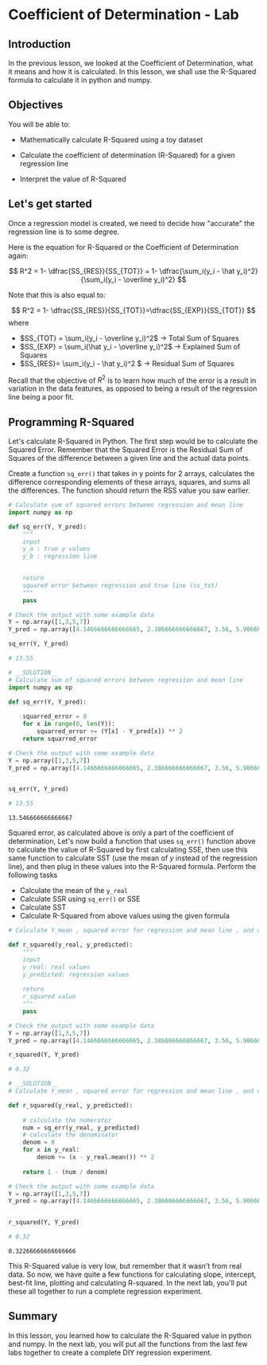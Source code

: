 
# Coefficient of Determination - Lab

## Introduction
In the previous lesson, we looked at the Coefficient of Determination, what it means and how it is calculated. In this lesson, we shall use the R-Squared formula to calculate it in python and numpy. 

## Objectives

You will be able to:

* Mathematically calculate R-Squared using a toy dataset

* Calculate the coefficient of determination (R-Squared) for a given regression line

* Interpret the value of R-Squared


## Let's get started

Once a regression model is created, we need to decide how "accurate" the regression line is to some degree. 


Here is the equation for R-Squared or the Coefficient of Determination again: 

$$ R^2 = 1- \dfrac{SS_{RES}}{SS_{TOT}} = 1- \dfrac{\sum_i(y_i - \hat y_i)^2}{\sum_i(y_i - \overline y_i)^2} $$
 
 Note that this is also equal to:

$$ R^2 = 1- \dfrac{SS_{RES}}{SS_{TOT}}=\dfrac{SS_{EXP}}{SS_{TOT}} $$
where

- $SS_{TOT} = \sum_i(y_i - \overline y_i)^2$ $\rightarrow$ Total Sum of Squares  
-  $SS_{EXP} = \sum_i(\hat y_i - \overline y_i)^2$ $\rightarrow$  Explained Sum of Squares
- $SS_{RES}= \sum_i(y_i - \hat y_i)^2 $ $\rightarrow$ Residual Sum of Squares

Recall that the objective of $R^2$ is to learn how much of the error is a result in variation in the data features, as opposed to being a result of the regression line being a poor fit.

## Programming R-Squared

Let's calculate R-Squared in Python. The first step would be to calculate the Squared Error. Remember that the Squared Error is the Residual Sum of Squares of the difference between a given line and the actual data points.

Create a function `sq_err()` that takes in y points for 2 arrays, calculates the difference corresponding elements of these arrays, squares, and sums all the differences. The function should return the RSS value you saw earlier.


```python
# Calculate sum of squared errors between regression and mean line 
import numpy as np

def sq_err(Y, Y_pred):
    """
    input
    y_a : true y values
    y_b : regression line

    
    return
    squared error between regression and true line (ss_tot)
    """
    pass

# Check the output with some example data
Y = np.array([1,3,5,7])
Y_pred = np.array([4.1466666666666665, 2.386666666666667, 3.56, 5.906666666666666])

sq_err(Y, Y_pred)

# 13.55
```


```python
# __SOLUTION__ 
# Calculate sum of squared errors between regression and mean line 
import numpy as np

def sq_err(Y, Y_pred):
        
    squarred_error = 0
    for x in range(0, len(Y)):
        squarred_error += (Y[x] - Y_pred[x]) ** 2
    return squarred_error

# Check the output with some example data
Y = np.array([1,3,5,7])
Y_pred = np.array([4.1466666666666665, 2.386666666666667, 3.56, 5.906666666666666])


sq_err(Y, Y_pred)

# 13.55
```




    13.546666666666667



Squared error, as calculated above is only a part of the coefficient of determination, Let's now build a function that uses `sq_err()` function above to calculate the value of R-Squared by first calculating SSE, then use this same function to calculate SST (use the mean of $y$ instead of the regression line), and then plug in these values into the R-Squared formula. Perform the following tasks
* Calculate the mean of the `y_real`
* Calculate SSR using `sq_err()` or SSE 
* Calculate SST 
* Calculate R-Squared from above values using the given formula



```python
# Calculate Y_mean , squared error for regression and mean line , and calculate r-squared

def r_squared(y_real, y_predicted):
    """
    input
    y_real: real values
    y_predicted: regression values
    
    return
    r_squared value
    """
    pass

# Check the output with some example data
Y = np.array([1,3,5,7])
Y_pred = np.array([4.1466666666666665, 2.386666666666667, 3.56, 5.906666666666666])

r_squared(Y, Y_pred)

# 0.32
```


```python
# __SOLUTION__ 
# Calculate Y_mean , squared error for regression and mean line , and calculate r-squared

def r_squared(y_real, y_predicted):
    
    # calculate the numerator
    num = sq_err(y_real, y_predicted)
    # calculate the denominator
    denom = 0
    for x in y_real:
        denom += (x - y_real.mean()) ** 2
        
    return 1 - (num / denom)

# Check the output with some example data
Y = np.array([1,3,5,7])
Y_pred = np.array([4.1466666666666665, 2.386666666666667, 3.56, 5.906666666666666])


r_squared(Y, Y_pred)

# 0.32
```




    0.32266666666666666



This R-Squared value is very low, but remember that it wasn't from real data. So now, we have quite a few functions for calculating slope, intercept, best-fit line, plotting and calculating R-squared. In the next lab, you'll put these all together to run a complete regression experiment.

## Summary
In this lesson, you learned how to calculate the R-Squared value in python and numpy. In the next lab, you will put all the functions from the last few labs together to create a complete DIY regression experiment. 
